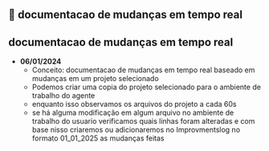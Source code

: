 
## 📖 documentacao de mudanças em tempo real
## **documentacao de mudanças em tempo real** 
- **06/01/2024**  
  - Conceito: documentacao de mudanças em tempo real baseado em mudanças em um projeto selecionado
  - Podemos criar uma copia do projeto selecionado para o ambiente de trabalho do agente
  - enquanto isso observamos os arquivos do projeto a cada 60s 
  - se há alguma modificação em algum arquivo no ambiente de trabalho do usuario verificamos quais linhas foram alteradas e com base nisso criaremos ou adicionaremos no Improvmentslog no formato 01_01_2025 as mudanças feitas